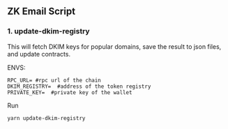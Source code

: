 ## ZK Email Script

### 1. update-dkim-registry

This will fetch DKIM keys for popular domains, save the result to json files, and update contracts.

ENVS:
```
RPC_URL= #rpc url of the chain
DKIM_REGISTRY=  #address of the token registry
PRIVATE_KEY=  #private key of the wallet
```

Run

```bash
yarn update-dkim-registry
```